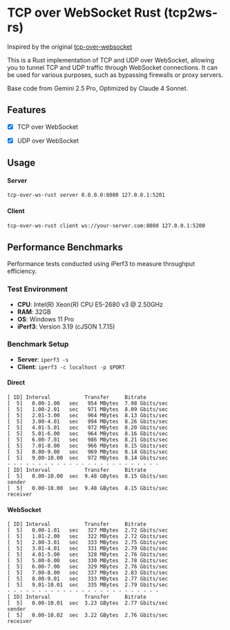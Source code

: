 # TCP over WebSocket Rust (tcp2ws-rs)

Inspired by the original [tcp-over-websocket](https://github.com/zanjie1999/tcp-over-websocket)

This is a Rust implementation of TCP and UDP over WebSocket, allowing you to tunnel TCP and UDP traffic through WebSocket connections. It can be used for various purposes, such as bypassing firewalls or proxy servers.

Base code from Gemini 2.5 Pro, Optimized by Claude 4 Sonnet.

## Features
- [x] TCP over WebSocket
- [x] UDP over WebSocket


## Usage
#### Server
```bash
tcp-over-ws-rust server 0.0.0.0:8080 127.0.0.1:5201
```
#### Client
```bash
tcp-over-ws-rust client ws://your-server.com:8080 127.0.0.1:5200
```

## Performance Benchmarks

Performance tests conducted using iPerf3 to measure throughput efficiency.

### Test Environment
- **CPU**: Intel(R) Xeon(R) CPU E5-2680 v3 @ 2.50GHz  
- **RAM**: 32GB  
- **OS**: Windows 11 Pro   
- **iPerf3**: Version 3.19 (cJSON 1.7.15)  

### Benchmark Setup
- **Server**: `iperf3 -s`  
- **Client**: `iperf3 -c localhost -p $PORT`

#### Direct 
```text
[ ID] Interval           Transfer     Bitrate
[  5]   0.00-1.00   sec   954 MBytes  7.98 Gbits/sec
[  5]   1.00-2.01   sec   971 MBytes  8.09 Gbits/sec
[  5]   2.01-3.00   sec   964 MBytes  8.13 Gbits/sec
[  5]   3.00-4.01   sec   994 MBytes  8.26 Gbits/sec
[  5]   4.01-5.01   sec   972 MBytes  8.20 Gbits/sec
[  5]   5.01-6.00   sec   964 MBytes  8.16 Gbits/sec
[  5]   6.00-7.01   sec   986 MBytes  8.21 Gbits/sec
[  5]   7.01-8.00   sec   966 MBytes  8.15 Gbits/sec
[  5]   8.00-9.00   sec   969 MBytes  8.14 Gbits/sec
[  5]   9.00-10.00  sec   972 MBytes  8.14 Gbits/sec
- - - - - - - - - - - - - - - - - - - - - - - - -
[ ID] Interval           Transfer     Bitrate
[  5]   0.00-10.00  sec  9.48 GBytes  8.15 Gbits/sec                  sender
[  5]   0.00-10.00  sec  9.48 GBytes  8.15 Gbits/sec                  receiver
```

#### WebSocket
```text
[ ID] Interval           Transfer     Bitrate
[  5]   0.00-1.01   sec   327 MBytes  2.72 Gbits/sec
[  5]   1.01-2.00   sec   322 MBytes  2.72 Gbits/sec
[  5]   2.00-3.01   sec   333 MBytes  2.75 Gbits/sec
[  5]   3.01-4.01   sec   331 MBytes  2.79 Gbits/sec
[  5]   4.01-5.00   sec   328 MBytes  2.76 Gbits/sec
[  5]   5.00-6.00   sec   330 MBytes  2.78 Gbits/sec
[  5]   6.00-7.00   sec   329 MBytes  2.76 Gbits/sec
[  5]   7.00-8.00   sec   337 MBytes  2.83 Gbits/sec
[  5]   8.00-9.01   sec   333 MBytes  2.77 Gbits/sec
[  5]   9.01-10.01  sec   335 MBytes  2.79 Gbits/sec
- - - - - - - - - - - - - - - - - - - - - - - - -
[ ID] Interval           Transfer     Bitrate
[  5]   0.00-10.01  sec  3.23 GBytes  2.77 Gbits/sec                  sender
[  5]   0.00-10.02  sec  3.22 GBytes  2.76 Gbits/sec                  receiver
```
